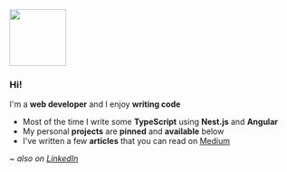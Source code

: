 <img src="https://user-images.githubusercontent.com/26920011/209562048-1e8d5189-24f6-4bc4-b02b-62e514563d2b.svg" width=100 height=100 />

### Hi!
I'm a **web developer** and I enjoy **writing code**
- Most of the time I write some **TypeScript** using **Nest.js** and **Angular**
- My personal **projects** are **pinned** and **available** below
- I've written a few **articles** that you can read on [Medium](https://medium.com/@pierre.viara)

~ _also on [LinkedIn](https://www.linkedin.com/in/pierre-viara)_
